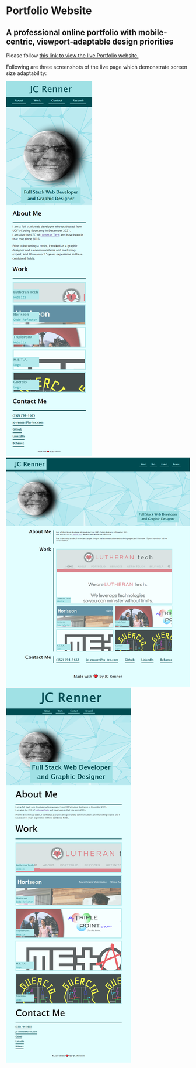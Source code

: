 # Portfolio Website

## A professional online portfolio with mobile-centric, viewport-adaptable design priorities

Please follow [this link to view the live Portfolio website.](https://helovedus1st.github.io/new-portfolio-09-17-21/)

Following are three screenshots of the live page which demonstrate screen size adaptability:

![screenshot-mobile](portfolio-mobile-screencapture.png)
![screenshot-widescreen](portfolio-widescreen-screencapture.png)
![screenshot-tablet](portfolio-tablet-screencapture.png)

